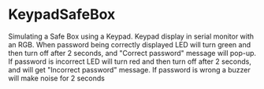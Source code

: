 # KeypadSafeBox
Simulating a Safe Box using a Keypad. Keypad display in serial monitor with an RGB. When password being correctly displayed LED 
will turn green and then turn off after 2 seconds, and "Correct password" message will pop-up. If password is incorrect LED will 
turn red and then turn off after 2 seconds, and will get "Incorrect password" message. If password is wrong a buzzer will make
noise for 2 seconds
